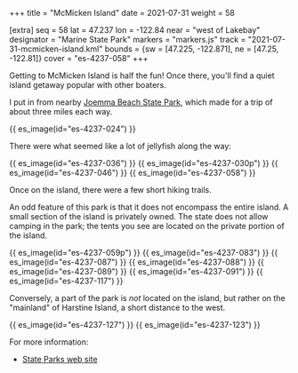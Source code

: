 +++
title = "McMicken Island"
date = 2021-07-31
weight = 58

[extra]
seq = 58
lat = 47.237
lon = -122.84
near = "west of Lakebay"
designator = "Marine State Park"
markers = "markers.js"
track = "2021-07-31-mcmicken-island.kml"
bounds = {sw = [47.225, -122.871], ne = [47.25, -122.81]}
cover = "es-4237-058"
+++

Getting to McMicken Island is half the fun! Once there, you'll find a quiet island getaway popular with other boaters.

<!-- more -->

I put in from nearby [Joemma Beach State Park](../joemma-beach), which made for a trip of about three miles each way.

{{ es_image(id="es-4237-024") }}

There were what seemed like a lot of jellyfish along the way:

{{ es_image(id="es-4237-036") }}
{{ es_image(id="es-4237-030p") }}
{{ es_image(id="es-4237-046") }}
{{ es_image(id="es-4237-058") }}

Once on the island, there were a few short hiking trails.

An odd feature of this park is that it does not encompass the entire island. A small section of the island is privately owned. The state does not allow camping in the park; the tents you see are located on the private portion of the island.

{{ es_image(id="es-4237-059p") }}
{{ es_image(id="es-4237-083") }}
{{ es_image(id="es-4237-087") }}
{{ es_image(id="es-4237-088") }}
{{ es_image(id="es-4237-089") }}
{{ es_image(id="es-4237-091") }}
{{ es_image(id="es-4237-117") }}

Conversely, a part of the park is _not_ located on the island, but rather on the "mainland" of Harstine Island, a short distance to the west.

{{ es_image(id="es-4237-127") }}
{{ es_image(id="es-4237-123") }}

For more information:

* [State Parks web site](https://parks.state.wa.us/545/McMicken-Island)
